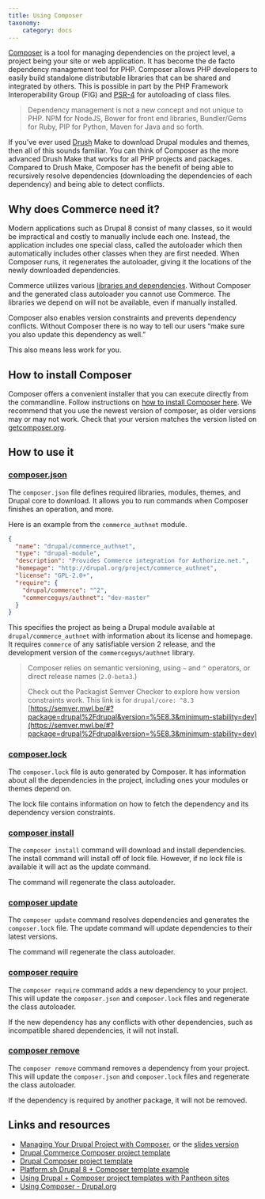 ```yaml
---
title: Using Composer
taxonomy:
    category: docs
---
```


[Composer] is a tool for managing dependencies on the project level, a
project being your site or web application. It has become the de facto dependency
management tool for PHP. Composer allows PHP developers to easily build standalone
distributable libraries that can be shared and integrated by others. This is
possible in part by the PHP Framework Interoperability Group (FIG) and [PSR-4]
for autoloading of class files.

>  Dependency management is not a new concept and not unique to PHP. NPM for NodeJS,
>  Bower for front end libraries, Bundler/Gems for Ruby, PIP for Python, Maven for
>  Java and so forth.

If you’ve ever used [Drush] Make to download Drupal modules and themes, then
all of this sounds familiar. You can think of Composer as the more advanced
Drush Make that works for all PHP projects and packages. Compared to Drush Make,
Composer has the benefit of being able to recursively resolve dependencies
(downloading the dependencies of each dependency) and being able to detect conflicts.

## Why does Commerce need it?

Modern applications such as Drupal 8 consist of many classes, so it would be
impractical and costly to manually include each one. Instead, the application
includes one special class, called the autoloader which then automatically
includes other classes when they are first needed. When Composer runs, it
regenerates the autoloader, giving it the locations of the newly downloaded
dependencies.

Commerce utilizes various [libraries and dependencies](../../02.developer-guide/03.core/00.libraries-and-dependencies). Without Composer and the
generated class autoloader you cannot use Commerce. The libraries we depend on
will not be available, even if manually installed.

Composer also enables version constraints and prevents dependency conflicts.
Without Composer there is no way to tell our users “make sure you also update
this dependency as well.”

This also means less work for you.

## How to install Composer

Composer offers a convenient installer that you can execute directly from the commandline.
Follow instructions on [how to install Composer here](https://www.getcomposer.org/doc/00-intro.md).
We recommend that you use the newest version of composer, as older versions may or may not work.
Check that your version matches the version listed on [getcomposer.org](https://getcomposer.org/).



## How to use it

### [composer.json]

The ``composer.json`` file defines required libraries, modules, themes, and
Drupal core to download. It allows you to run commands when Composer finishes
an operation, and more.

Here is an example from the `commerce_authnet` module.

```json
{
  "name": "drupal/commerce_authnet",
  "type": "drupal-module",
  "description": "Provides Commerce integration for Authorize.net.",
  "homepage": "http://drupal.org/project/commerce_authnet",
  "license": "GPL-2.0+",
  "require": {
    "drupal/commerce": "^2",
    "commerceguys/authnet": "dev-master"
  }
}
```

This specifies the project as being a Drupal module available at ``drupal/commerce_authnet``
with information about its license and homepage. It requires `commerce` of any
satisfiable version 2 release, and the development version of the `commerceguys/authnet` library.

>  Composer relies on semantic versioning, using `~` and `^` operators, or direct
>  release names (`2.0-beta3`.)
>
>  Check out the Packagist Semver Checker to explore how version constraints work.
>  This link is for `drupal/core: ^8.3` [https://semver.mwl.be/#?package=drupal%2Fdrupal&version=%5E8.3&minimum-stability=dev](https://semver.mwl.be/#?package=drupal%2Fdrupal&version=%5E8.3&minimum-stability=dev)

### [composer.lock]

The `composer.lock` file is auto generated by Composer. It has information about
all the dependencies in the project, including ones your modules or themes depend
on.

The lock file contains information on how to fetch the dependency and its
dependency version constraints.

### [composer install]

The `composer install` command will download and install dependencies. The install command will install off of lock file. However, if no lock file is available it will act as the update command.

The command will regenerate the class autoloader.

### [composer update]

The `composer update` command resolves dependencies and generates the `composer.lock` file. The update command will update dependencies to their latest versions.

The command will regenerate the class autoloader.

### [composer require]

The `composer require` command adds a new dependency to your project. This will update the `composer.json` and `composer.lock` files and regenerate the class autoloader.

If the new dependency has any conflicts with other dependencies, such as incompatible shared dependencies, it will not install.

### [composer remove]

The `composer remove` command removes a dependency from your project. This will update the `composer.json` and `composer.lock` files and regenerate the class autoloader.

If the dependency is required by another package, it will not be removed.

## Links and resources

* [Managing Your Drupal Project with Composer](https://glamanate.com/blog/managing-your-drupal-project-composer), or the [slides version](https://docs.google.com/presentation/d/1PK9q2dBkGHfyEO76bEVpqS61wTgA0LGbru2PECiwUnk/edit?usp=sharing)
* [Drupal Commerce Composer project template](https://github.com/drupalcommerce/project-base)
* [Drupal Composer project template](https://github.com/drupal-composer/drupal-project)
* [Platform.sh Drupal 8 + Composer template example](https://github.com/platformsh/template-drupal8)
* [Using Drupal + Composer project templates with Pantheon sites](https://pantheon.io/blog/using-composer-relocated-document-root-pantheon)
* [Using Composer - Drupal.org](https://www.drupal.org/docs/develop/using-composer)

[Composer]: https://getcomposer.org/
[PSR-4]: http://www.php-fig.org/psr/psr-4/
[Drush]: http://www.drush.org
[composer.json]: https://getcomposer.org/doc/04-schema.md
[composer.lock]: https://getcomposer.org/doc/01-basic-usage.md#composer-lock-the-lock-file
[composer install]: https://getcomposer.org/doc/03-cli.md#install
[composer update]: https://getcomposer.org/doc/03-cli.md#update
[composer require]: https://getcomposer.org/doc/03-cli.md#require
[composer remove]: https://getcomposer.org/doc/03-cli.md#remove
